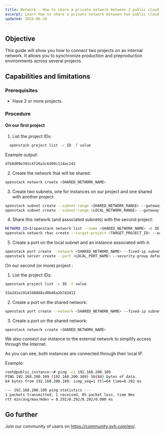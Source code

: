 ```yaml
---
title: Network - How to share a private network between 2 public cloud projects
excerpt: Learn how to share a private network between two public cloud projects on OVH Cloud
updated: 2024-06-20
---
```


## Objective

This guide will show you how to connect two projects on an internal network. It allows you to synchronize production and preproduction environments across several projects.

## Capabilities and limitations

### Prerequisites

- Have 2 or more projects.

### Procedure

#### On our first project

1. List the project IDs:
 ```sh
   openstack project list -c ID -f value
```
Example output:

```sh
d7b8d09e392c4f26a3c6499c114ac242
```

2. Create the network that will be shared:
   
```sh
openstack network create <SHARED_NETWORK_NAME>
```

3. Create two subnets, one for instances on our project and one shared with another project:
```sh
openstack subnet create --subnet-range <SHARED_NETWORK_RANGE> --gateway none --network <SHARED_NETWORK_NAME> --allocation-pool start=<SHARED_NETWORK_DHCP_START>,end=<SHARED_NETWORK_DHCP_END> <SHARED_SUBNET_NAME>
openstack subnet create --subnet-range <LOCAL_NETWORK_RANGE> --gateway none --network <SHARED_NETWORK_NAME> --allocation-pool start=<LOCAL_NETWORK_DHCP_START>,end=<LOCAL_NETWORK_DHCP_END> <LOCAL_SUBNET_NAME>
```

4. Share this network (and associated subnets) with the second project:
```sh
NETWORK_ID=$(openstack network list --name <SHARED_NETWORK_NAME> -c ID -f value)
openstack network rbac create --target-project <TARGET_PROJECT_ID> --action access_as_shared --type network ${NETWORK_ID}
```
5. Create a port on the local subnet and an instance associated with it:
```sh
openstack port create --network <SHARED_NETWORK_NAME> --fixed-ip subnet=<LOCAL_SUBNET_NAME> <LOCAL_PORT_NAME>
openstack server create --port <LOCAL_PORT_NAME> --security-group default --key-name <KEY_NAME> <INSTANCE_NAME>
```
On our second (or more) project :

1. List the project IDs:
   
```sh
openstack project list -c ID -f value
```

```sh
33a2d1e1914348868cd0bd6a2b7d2412
```
2. Create a port on the shared network:
```sh
openstack port create --network <SHARED_NETWORK_NAME> --fixed-ip subnet=<SHARED_SUBNET_NAME> <SHARED_PORT_NAME>
```

3. Create a port on the shared network:

```sh
openstack network create <SHARED_NETWORK_NAME>
```

We also connect our instance to the external network to simplify access through the Internet.

As you can see, both instances are connected through their local IP.

Example:

```sh
root@public_instance:~# ping -c1 192.168.200.109
PING 192.168.200.109 (192.168.200.109) 56(84) bytes of data.
64 bytes from 192.168.200.109: icmp_seq=1 ttl=64 time=0.292 ms

--- 192.168.200.109 ping statistics ---
1 packets transmitted, 1 received, 0% packet loss, time 0ms
rtt min/avg/max/mdev = 0.292/0.292/0.292/0.000 ms
```

## Go further
 
Join our community of users on <https://community.ovh.com/en/>.
   

